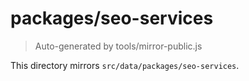 # packages/seo-services

> Auto-generated by tools/mirror-public.js

This directory mirrors `src/data/packages/seo-services`.
